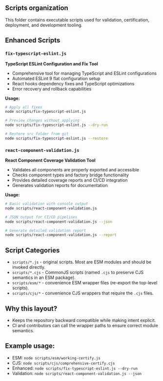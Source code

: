 Scripts organization
---------------------

This folder contains executable scripts used for validation, certification, deployment, and development tooling.

## Enhanced Scripts

### `fix-typescript-eslint.js`
**TypeScript ESLint Configuration and Fix Tool**
- Comprehensive tool for managing TypeScript and ESLint configurations
- Automated ESLint 9 flat configuration setup
- React hooks dependency fixes and TypeScript optimizations
- Error recovery and rollback capabilities

**Usage:**
```bash
# Apply all fixes
node scripts/fix-typescript-eslint.js

# Preview changes without applying
node scripts/fix-typescript-eslint.js --dry-run

# Restore src folder from git
node scripts/fix-typescript-eslint.js --restore
```

### `react-component-validation.js`
**React Component Coverage Validation Tool**
- Validates all components are properly exported and accessible
- Checks component types and factory bridge functionality
- Provides detailed coverage reports and CI/CD integration
- Generates validation reports for documentation

**Usage:**
```bash
# Basic validation with console output
node scripts/react-component-validation.js

# JSON output for CI/CD pipelines
node scripts/react-component-validation.js --json

# Generate detailed validation report
node scripts/react-component-validation.js --report
```

## Script Categories

- `scripts/*.js` - original scripts. Most are ESM modules and should be invoked directly.
- `scripts/*.cjs` - CommonJS scripts (named `.cjs` to preserve CJS semantics in an ESM package).
- `scripts/esm/*` - convenience ESM wrapper files (re-export the top-level scripts).
- `scripts/cjs/*` - convenience CJS wrappers that require the `.cjs` files.

## Why this layout?
- Keeps the repository backward compatible while making intent explicit.
- CI and contributors can call the wrapper paths to ensure correct module semantics.

## Example usage:

 - ESM: `node scripts/esm/working-certify.js`
 - CJS: `node scripts/cjs/comprehensive-certify.cjs`
 - Enhanced: `node scripts/fix-typescript-eslint.js --dry-run`
 - Validation: `node scripts/react-component-validation.js --json`
